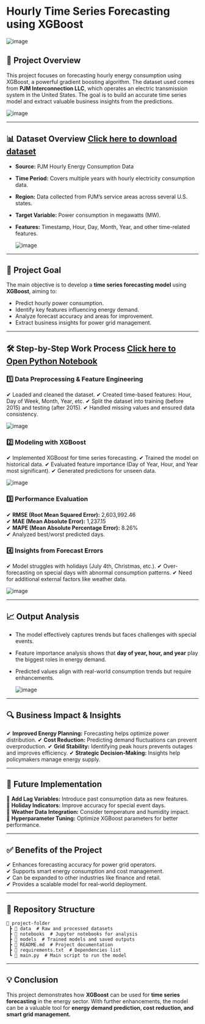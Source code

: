 # Hourly Time Series Forecasting using XGBoost
![image](https://github.com/user-attachments/assets/2af89ef7-19ab-46a2-a6d1-45c778f9de55)



## 📌 Project Overview
This project focuses on forecasting hourly energy consumption using XGBoost, a powerful gradient boosting algorithm. The dataset used comes from **PJM Interconnection LLC**, which operates an electric transmission system in the United States. The goal is to build an accurate time series model and extract valuable business insights from the predictions.

![image](https://github.com/user-attachments/assets/1b5c65c7-3dc5-43e2-9d8b-c1309d07ef6a)


---

## 📊 Dataset Overview [Click here to download dataset](https://github.com/BI-with-Sabbir/Data-Driven-Decision-Making-Using-Python/blob/main/Hourly%20Time%20Series%20Forecasting%20using%20XGBoost/AEP_hourly.csv)

- **Source:** PJM Hourly Energy Consumption Data
- **Time Period:** Covers multiple years with hourly electricity consumption data.
- **Region:** Data collected from PJM’s service areas across several U.S. states.
- **Target Variable:** Power consumption in megawatts (MW).
- **Features:** Timestamp, Hour, Day, Month, Year, and other time-related features.

  ![image](https://github.com/user-attachments/assets/1459f90c-1a0c-4473-8e9a-1207a3abb73f)


---

## 🎯 Project Goal
The main objective is to develop a **time series forecasting model** using **XGBoost**, aiming to:
- Predict hourly power consumption.
- Identify key features influencing energy demand.
- Analyze forecast accuracy and areas for improvement.
- Extract business insights for power grid management.

---

## 🛠 Step-by-Step Work Process [Click here to Open Python Notebook](https://github.com/BI-with-Sabbir/Data-Driven-Decision-Making-Using-Python/blob/main/Hourly%20Time%20Series%20Forecasting%20using%20XGBoost/Time_Series_Forecasting_with_XGBoost.ipynb)
### 1️⃣ **Data Preprocessing & Feature Engineering**
✔ Loaded and cleaned the dataset.
✔ Created time-based features: Hour, Day of Week, Month, Year, etc.
✔ Split the dataset into training (before 2015) and testing (after 2015).
✔ Handled missing values and ensured data consistency.

![image](https://github.com/user-attachments/assets/7ae1ccb0-8e7a-4de4-a4e6-f7588d30c9e5)

### 2️⃣ **Modeling with XGBoost**
✔ Implemented XGBoost for time series forecasting.
✔ Trained the model on historical data.
✔ Evaluated feature importance (Day of Year, Hour, and Year most significant).
✔ Generated predictions for unseen data.

![image](https://github.com/user-attachments/assets/a529c352-b0a9-4b93-825c-9ec8a2d2c2e8)


### 3️⃣ **Performance Evaluation**
✔ **RMSE (Root Mean Squared Error):** 2,603,992.46  
✔ **MAE (Mean Absolute Error):** 1,237.15  
✔ **MAPE (Mean Absolute Percentage Error):** 8.26%  
✔ Analyzed best/worst predicted days.

### 4️⃣ **Insights from Forecast Errors**
✔ Model struggles with holidays (July 4th, Christmas, etc.).
✔ Over-forecasting on special days with abnormal consumption patterns.
✔ Need for additional external factors like weather data.

![image](https://github.com/user-attachments/assets/7d9501f8-7d05-4d07-b1c1-315e9d6044ed)


---

## 📈 Output Analysis
- The model effectively captures trends but faces challenges with special events.
- Feature importance analysis shows that **day of year, hour, and year** play the biggest roles in energy demand.
- Predicted values align with real-world consumption trends but require enhancements.

  ![image](https://github.com/user-attachments/assets/4c55dc9d-26b0-43d7-95d7-22be5179e6ea)


---

## 🔍 Business Impact & Insights
✔ **Improved Energy Planning:** Forecasting helps optimize power distribution.
✔ **Cost Reduction:** Predicting demand fluctuations can prevent overproduction.
✔ **Grid Stability:** Identifying peak hours prevents outages and improves efficiency.
✔ **Strategic Decision-Making:** Insights help policymakers manage energy supply.

---

## 🚀 Future Implementation
🔹 **Add Lag Variables:** Introduce past consumption data as new features.  
🔹 **Holiday Indicators:** Improve accuracy for special event days.  
🔹 **Weather Data Integration:** Consider temperature and humidity impact.  
🔹 **Hyperparameter Tuning:** Optimize XGBoost parameters for better performance.  

---

## ✅ Benefits of the Project
✔ Enhances forecasting accuracy for power grid operators.  
✔ Supports smart energy consumption and cost management.  
✔ Can be expanded to other industries like finance and retail.  
✔ Provides a scalable model for real-world deployment.  

---

## 📂 Repository Structure
```
📁 project-folder
 ┣ 📂 data  # Raw and processed datasets
 ┣ 📂 notebooks  # Jupyter notebooks for analysis
 ┣ 📂 models  # Trained models and saved outputs
 ┣ 📜 README.md  # Project documentation
 ┣ 📜 requirements.txt  # Dependencies list
 ┗ 📜 main.py  # Main script to run the model
```

---

## 💡 Conclusion
This project demonstrates how **XGBoost** can be used for **time series forecasting** in the energy sector. With further enhancements, the model can be a valuable tool for **energy demand prediction, cost reduction, and smart grid management.**



